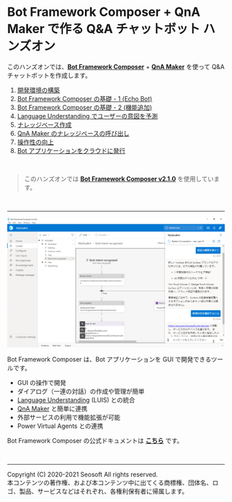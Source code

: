 # Bot Framework Composer + QnA Maker で作る Q&A チャットボット ハンズオン

このハンズオンでは、[**Bot Framework Composer**](https://aka.ms/bfc-doc) + [**QnA Maker**](https://www.qnamaker.ai/) を使って Q&A チャットボットを作成します。

1. [開発環境の構築](./docs/01_install.md)
2. [Bot Framework Composer の基礎 - 1 (Echo Bot)](./docs/02_composer_basic.md)
3. [Bot Framework Composer の基礎 - 2 (機能追加)](./docs/03_composer_basic2.md)  
4. [Language Understanding でユーザーの意図を予測](./docs/04_composer_luis.md)　　
5. [ナレッジベース作成](./docs/05_create_knowledgebase.md)  
6. [QnA Maker のナレッジベースの呼び出し](./docs/06_test_qnatrigger.md)  
7. [操作性の向上](./docs/07_help_and_suggestion.md)
8. [Bot アプリケーションをクラウドに発行](./docs/08_deploy_bot.md)  

<br />

> このハンズオンでは [**Bot Framework Composer v2.1.0**](https://techcommunity.microsoft.com/t5/azure-ai/build-2021-conversational-ai-update/ba-p/2375203) を使用しています。 

<br />

---

<img src="./docs/images/bfcomp_main.jpg" width="540px" />

Bot Framework Composer は、Bot アプリケーションを GUI で開発できるツールです。

- GUI の操作で開発
- ダイアログ（一連の対話）の作成や管理が簡単
- [Language Understanding](https://luis.ai/) (LUIS) との統合
- [QnA Maker](https://qnamaker.ai/) と簡単に連携
- 外部サービスの利用で機能拡張が可能
- Power Virtual Agents との連携

Bot Framework Composer の公式ドキュメントは [**こちら**](https://aka.ms/bfc-doc) です。

<br />

---

Copyright (C) 2020-2021 Seosoft All rights reserved.  
本コンテンツの著作権、および本コンテンツ中に出てくる商標権、団体名、ロゴ、製品、サービスなどはそれぞれ、各権利保有者に帰属します。

